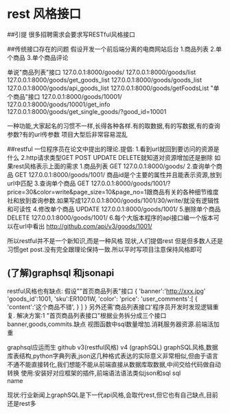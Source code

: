 rest 风格接口
===
##引提
很多招聘需求会要求写RESTful风格接口

##传统接口存在的问题
假设开发一个前后端分离的电商网站后台
1.商品列表
2.单个商品
3.单个商品评论

单说"商品列表"接口
127.0.0.1:8000/goods/
127.0.0.1:8000/goods/list
127.0.0.1:8000/goods/get_goods_list
127.0.0.1:8000/goods/goods_list
127.0.0.1:8000/goods/api_goods_list
127.0.0.1:8000/goods/getFoodsList
"单个商品"接口
127.0.0.1:8000/goods/10001/
127.0.0.1:8000/goods/10001/get_info
127.0.0.1:8000/goods/get_single_goods/?good_id=10001


一种功能,大家起名的习惯不一样,长得各种各样.有的取数据,有的写数据,有的查询参数?有的url传参数
项目大型后非常容易混乱

##restful
一位程序员在论文中提出的理论.提倡:
1.看到url就回到要访问的资源是什么
2.http请求类型GET POST  UPDATE  DELETE就知道对资源增加还是删除
如果rest风格表示上面的需求
1.商品列表       GET 127.0.0.1:8000/goods/
2.查询单个商品   GET 127.0.0.1:8000/goods/1001/   商品id是个主要的属性并且能表示资源,放到url中匹配
3.查询单个商品   GET  127.0.0.1:8000/goods/1001/?price=30&color=write&page_size=10&page_no=1跟商品有关的各种细节维度社和放到查询参数.如果写成127.0.0.1:8000/goods/1001/30/write/就没有逻辑性和可读性
4.修改单个商品 UPDATE 127.0.0.1:8000/goods/1001/
5.删除单个商品 DELETE 127.0.0.1:8000/goods/1001/
6.每个大版本程序的api接口编一个版本可以在url中看出  http://github.com/api/v3/goods/1001/

所以restful并不是一个新知识,而是一种风格
现状,人们提倡rest 但是但多数人还是习惯get post.没有完全跟理论保持一致.所以平时写项目注意保持风格即可

## (了解)graphsql 和jsonapi
restful风格也有缺点:
假设""首页商品列表"接口
{
    'banner':'http://xxx.jpg'
     'goods_id':1001,
    'sku':ER1001W,
    'color':
    'price':
    'user_comments':[
    {
    'content':'这个商品不错',
    }
    ]
}
另外还需'商品列表接口'程序员开发时发现逻辑重复.
解决方案:1 "首页商品列表接口"根据业务拆分成三个接口banner,goods,commits.缺点 视图函数中sql数量增加.消耗服务器资源.前端活加重

graphsql应运而生  github v3(restful风格)  v4 (graphSQL)
graphSQL风格,数据库表结构,python字典列表,json这几种格式表达的实际意义非常相似,但由于语言不通不能直接转化,我们想能不能从前端直接从数据库取数据,中间交给代码做自动转换
使用:安装好对应框架的插件,前端语法语法类似json和sql
sql  
    name

现状:行业新闻上graphSQL是下一代api风格,会取代rest,但它也有自己缺点,目前还是rest多